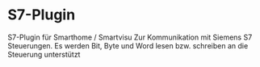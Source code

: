 # S7-Plugin
S7-Plugin für Smarthome / Smartvisu
Zur Kommunikation mit Siemens S7 Steuerungen.
Es werden Bit, Byte und Word lesen bzw. schreiben an die Steuerung unterstützt